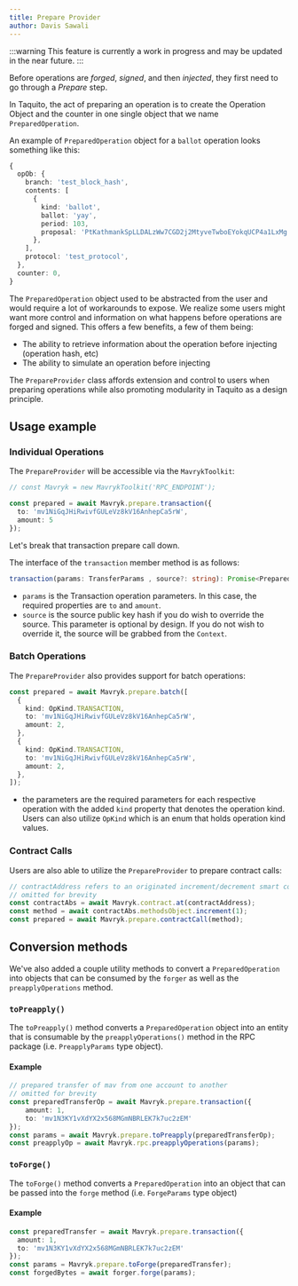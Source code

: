 ```yaml
---
title: Prepare Provider
author: Davis Sawali
---
```


:::warning
This feature is currently a work in progress and may be updated in the near future.
:::

Before operations are _forged_, _signed_, and then _injected_, they first need to go through a _Prepare_ step.

In Taquito, the act of preparing an operation is to create the Operation Object and the counter in one single object that we name `PreparedOperation`.

An example of `PreparedOperation` object for a `ballot` operation looks something like this:
```typescript
{
  opOb: {
    branch: 'test_block_hash',
    contents: [
      {
        kind: 'ballot',
        ballot: 'yay',
        period: 103,
        proposal: 'PtKathmankSpLLDALzWw7CGD2j2MtyveTwboEYokqUCP4a1LxMg',
      },
    ],
    protocol: 'test_protocol',
  },
  counter: 0,
}
```

The `PreparedOperation` object used to be abstracted from the user and would require a lot of workarounds to expose. We realize some users might want more control and information on what happens before operations are forged and signed. This offers a few benefits, a few of them being:
- The ability to retrieve information about the operation before injecting (operation hash, etc)
- The ability to simulate an operation before injecting

The `PrepareProvider` class affords extension and control to users when preparing operations while also promoting modularity in Taquito as a design principle.

## Usage example

### Individual Operations
The `PrepareProvider` will be accessible via the `MavrykToolkit`:
```typescript
// const Mavryk = new MavrykToolkit('RPC_ENDPOINT');

const prepared = await Mavryk.prepare.transaction({
  to: 'mv1NiGqJHiRwivfGULeVz8kV16AnhepCa5rW',
  amount: 5
});
```

Let's break that transaction prepare call down.

The interface of the `transaction` member method is as follows:
```typescript
transaction(params: TransferParams , source?: string): Promise<PreparedOperation>;
```

- `params` is the Transaction operation parameters. In this case, the required properties are `to` and `amount`.
- `source` is the source public key hash if you do wish to override the source. This parameter is optional by design. If you do not wish to override it, the source will be grabbed from the `Context`.

### Batch Operations
The `PrepareProvider` also provides support for batch operations:
```typescript
const prepared = await Mavryk.prepare.batch([
  {
    kind: OpKind.TRANSACTION,
    to: 'mv1NiGqJHiRwivfGULeVz8kV16AnhepCa5rW',
    amount: 2,
  },
  {
    kind: OpKind.TRANSACTION,
    to: 'mv1NiGqJHiRwivfGULeVz8kV16AnhepCa5rW',
    amount: 2,
  },
]);
```
- the parameters are the required parameters for each respective operation with the added `kind` property that denotes the operation kind. Users can also utilize `OpKind` which is an enum that holds operation kind values.

### Contract Calls
Users are also able to utilize the `PrepareProvider` to prepare contract calls:
```typescript
// contractAddress refers to an originated increment/decrement smart contract,
// omitted for brevity
const contractAbs = await Mavryk.contract.at(contractAddress);
const method = await contractAbs.methodsObject.increment(1);
const prepared = await Mavryk.prepare.contractCall(method);
```

## Conversion methods

We've also added a couple utility methods to convert a `PreparedOperation` into objects that can be consumed by the `forger` as well as the `preapplyOperations` method.

### `toPreapply()`
The `toPreapply()` method converts a `PreparedOperation` object into an entity that is consumable by the `preapplyOperations()` method in the RPC package (i.e. `PreapplyParams` type object).

#### Example
```typescript
// prepared transfer of mav from one account to another
// omitted for brevity
const preparedTransferOp = await Mavryk.prepare.transaction({
    amount: 1,
    to: 'mv1N3KY1vXdYX2x568MGmNBRLEK7k7uc2zEM'
});
const params = await Mavryk.prepare.toPreapply(preparedTransferOp);
const preapplyOp = await Mavryk.rpc.preapplyOperations(params);
```

### `toForge()`
The `toForge()` method converts a `PreparedOperation` into an object that can be passed into the `forge` method (i.e. `ForgeParams` type object)


#### Example

```typescript
const preparedTransfer = await Mavryk.prepare.transaction({
  amount: 1,
  to: 'mv1N3KY1vXdYX2x568MGmNBRLEK7k7uc2zEM'
});
const params = Mavryk.prepare.toForge(preparedTransfer);
const forgedBytes = await forger.forge(params);
```

